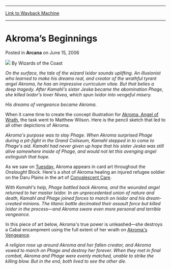 
---
[Link to Wayback Machine](https://web.archive.org/web/20220706114200/https://magic.wizards.com/en/articles/archive/arcana/akroma%E2%80%99s-beginnings-2006-06-15)

[_metadata_:author]:- "Wizards of the Coast"
[_metadata_:description]:- "On the surface, the tale of the wizard Ixidor sounds uplifting. An illusionist who learned to make his dreams real, and creator of the wrathful tyrant angel Akroma, he has an impressive curriculum vitae. But that belies a deep tragedy. After Kamahl's sister Jeska became the abomination Phage, she killed Ixidor's lover Nivea, which spun Ixidor into vengeful misery. His dreams"
[_metadata_:generator]:- "Drupal 7 (http://drupal.org)"
[_metadata_:node]:- "703246"
[_metadata_:publish_date]:- "2006-06-15"
[_metadata_:source]:- "div-main-content"
[_metadata_:title]:- "Akroma’s Beginnings"
[_metadata_:wayback_capture_timestamp]:- "2022-07-06 11:42:00"
[_metadata_:wayback_raw_url]:- "https://web.archive.org/web/20220706114200id_/https://magic.wizards.com/en/articles/archive/arcana/akroma%E2%80%99s-beginnings-2006-06-15"
[_metadata_:wayback_url]:- "https://magic.wizards.com/en/articles/archive/arcana/akroma%E2%80%99s-beginnings-2006-06-15"
---


Akroma’s Beginnings
===================



 Posted in **Arcana**
 on June 15, 2006 






![](https://media.magic.wizards.com/styles/auth_small/public/images/person/wizards_author.jpg)
By Wizards of the Coast











*On the surface, the tale of the wizard Ixidor sounds uplifting. An illusionist who learned to make his dreams real, and creator of the wrathful tyrant angel Akroma, he has an impressive curriculum vitae. But that belies a deep tragedy. After Kamahl's sister Jeska became the abomination Phage, she killed Ixidor's lover Nivea, which spun Ixidor into vengeful misery.*


*His dreams of vengeance became Akroma.*


When it came time to create the concept illustration for [Akroma, Angel of Wrath](https://gatherer.wizards.com/Pages/Card/Details.aspx?name=Akroma%2C+Angel+of+Wrath), the task went to Matthew Wilson. Here is the pencil sketch that led to all other depictions of Akroma.



*Akroma's purpose was to slay Phage. When Akroma surprised Phage during a pit-fight in the Grand Coliseum, Kamahl stepped in to come to Phage's aid. Kamahl had never given up hope that his sister Jeska was still alive somewhere inside of Phage, and would not let this avenging angel extinguish that hope.* 


As we saw on [Tuesday](/en/articles/archive/akroma-art-quiz-2006-06-13), Akroma appears in card art throughout the *Onslaught* Block. Here's a shot of Akroma healing an injured refugee soldier on the Daru Plains in the art of [Convalescent Care](https://gatherer.wizards.com/Pages/Card/Details.aspx?name=Convalescent+Care).



*With Kamahl's help, Phage battled back Akroma, and the wounded angel returned to her master Ixidor. In an unprecedented union of nature and death, Kamahl and Phage joined forces to march on Ixidor and his dream-created minions. The titanic battle decimated their assault force but killed Ixidor in the process—and Akroma swore even more personal and terrible vengeance.*


In this piece of art below, Akroma's true power is unleashed—she destroys a Cabal encampment using the full extent of her wrath on [Akroma's Vengeance](https://gatherer.wizards.com/Pages/Card/Details.aspx?name=Akroma%27s+Vengeance).



*A religion rose up around Akroma and her fallen creator, and Akroma vowed to march on Phage and destroy her forever. When they met in final combat, Akroma and Phage were evenly matched, unable to strike the killing blow. But in the end, both lived to see the other die.*







